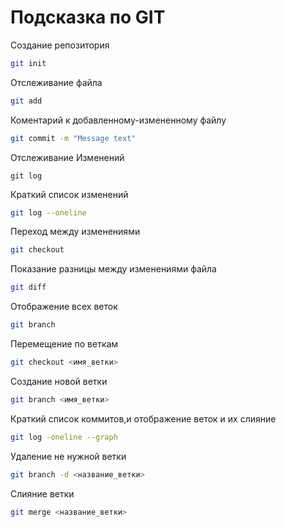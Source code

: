 # Подсказка по GIT

Создание репозитория
```sh
git init
```

Отслеживание файла
```sh
git add
```

Коментарий к добавленному-измененному файлу
```sh
git commit -m "Message text"
```

Отслеживание Изменений
```sg
git log
```

Краткий список изменений
```sh
git log --oneline
```

Переход между изменениями
```sh
git checkout
```

Показание разницы между изменениями файла
```sh
git diff
```

Отображение всех веток
```sh
git branch
```

Перемещение по веткам
```sh
git checkout <имя_ветки>
```

Создание новой ветки
```sh
git branch <имя_ветки>
```

Краткий список коммитов,и отображение веток и их слияние
```sh
git log -oneline --graph
```

Удаление не нужной ветки
```sh
git branch -d <название_ветки>
```

Слияние ветки
```sh
git merge <название_ветки>
```